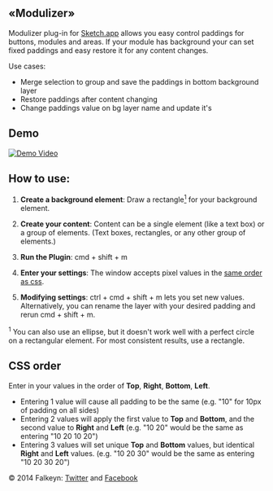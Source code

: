 ## «Modulizer»

Modulizer plug-in for [Sketch.app](http://bohemiancoding.com/sketch/) allows you easy control paddings for buttons, modules and areas. If your module has background your can set fixed paddings and easy restore it for any content changes.

Use cases:
* Merge selection to group and save the paddings in bottom background layer
* Restore paddings after content changing
* Change paddings value on bg layer name and update it's



## Demo

[![Demo Video](https://dl.dropboxusercontent.com/u/3240668/sketch/ModulizerVideo.png)](http://youtu.be/7ZHsr-dmHHM)

## How to use:

1. **Create a background element**: Draw a rectangle<a href="#rectangle"><sup>1</sup></a> for your background element. 

2. **Create your content**: Content can be a single element (like a text box) or a group of elements. (Text boxes, rectangles, or any other group of elements.)

3. **Run the Plugin**: cmd + shift + m

4. **Enter your settings**: The window accepts pixel values in the <a href="#css-order">same order as css</a>.

5. **Modifying settings**: ctrl + cmd + shift + m lets you set new values. Alternatively, you can rename the layer with your desired padding and rerun cmd + shift + m.

<sup name="rectangle">1</sup> You can also use an ellipse, but it doesn't work well with a perfect circle on a rectangular element. For most consistent results, use a rectangle.

## CSS order

<a name="css-order"></a>Enter in your values in the order of **Top**, **Right**, **Bottom**, **Left**. 

* Entering 1 value will cause all padding to be the same (e.g. "10" for 10px of padding on all sides)
* Entering 2 values will apply the first value to **Top** and **Bottom**, and the second value to **Right** and **Left** (e.g. "10 20" would be the same as entering "10 20 10 20")
* Entering 3 values will set unique **Top** and **Bottom** values, but identical **Right** and **Left** values. (e.g. "10 20 30" would be the same as entering "10 20 30 20")

© 2014 Falkeyn: [Twitter](https://twitter.com/falkeyn) and [Facebook](https://www.facebook.com/Falkeyn)
